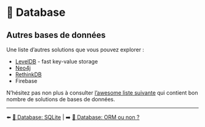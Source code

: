 # 💾 Database

## Autres bases de données

Une  liste d’autres solutions que vous pouvez explorer :

- [LevelDB](https://github.com/Level/level) - fast key-value storage
- [Neo4j](https://neo4j.com/developer/javascript/)
- [RethinkDB](https://rethinkdb.com/)
- Firebase

N’hésitez pas non plus à consulter [l’awesome liste suivante](https://github.com/agarcialeon/awesome-database) qui contient bon nombre de solutions de bases de données.

---

⬅️ [💾 Database: SQLite](./8-sqlite.md) |
➡️ [💾 Database: ORM ou non ?](./10-orm.md)
